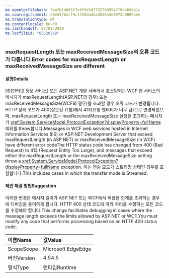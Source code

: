 ```yaml
---
ms.openlocfilehash: 3aafb14b65f7c0f9e5d77927809547f9d4b96e1c
ms.sourcegitcommit: e02d17b2cf9c1258dadda4810a5e6072a0089aee
ms.translationtype: HT
ms.contentlocale: ko-KR
ms.lasthandoff: 07/01/2020
ms.locfileid: "85620369"
---
```

### <a name="error-codes-for-maxrequestlength-or-maxreceivedmessagesize-are-different"></a><span data-ttu-id="2346f-101">maxRequestLength 또는 maxReceivedMessageSize의 오류 코드가 다릅니다.</span><span class="sxs-lookup"><span data-stu-id="2346f-101">Error codes for maxRequestLength or maxReceivedMessageSize are different</span></span>

#### <a name="details"></a><span data-ttu-id="2346f-102">설명</span><span class="sxs-lookup"><span data-stu-id="2346f-102">Details</span></span>

<span data-ttu-id="2346f-103">IIS(인터넷 정보 서비스) 또는 ASP.NET 개발 서버에서 호스팅되는 WCF 웹 서비스의 메시지가 maxRequestLength(ASP.NET의 경우) 또는 maxReceivedMessageSize(WCF의 경우)를 초과할 경우 오류 코드가 변경됩니다. HTTP 상태 코드가 400(잘못된 요청)에서 413(요청 엔터티가 너무 큼)으로 변경되었으며, maxRequestLength 또는 maxReceivedMessageSize 설정을 초과하는 메시지가 <xref:System.ServiceModel.ProtocolException?displayProperty=fullName> 예외를 throw합니다.</span><span class="sxs-lookup"><span data-stu-id="2346f-103">Messages in WCF web services hosted in Internet Information Services (IIS) or ASP.NET Development Server that exceed maxRequestLength (in ASP.NET) or maxReceivedMessageSize (in WCF) have different error codeThe HTTP status code has changed from 400 (Bad Request) to 413 (Request Entity Too Large), and messages that exceed either the maxRequestLength or the maxReceivedMessageSize setting throw a <xref:System.ServiceModel.ProtocolException?displayProperty=fullName> exception.</span></span> <span data-ttu-id="2346f-104">이는 전송 모드가 스트리밍 상태인 경우를 포함합니다.</span><span class="sxs-lookup"><span data-stu-id="2346f-104">This includes cases in which the transfer mode is Streamed.</span></span>

#### <a name="suggestion"></a><span data-ttu-id="2346f-105">제안 해결 방법</span><span class="sxs-lookup"><span data-stu-id="2346f-105">Suggestion</span></span>

<span data-ttu-id="2346f-106">이러한 변경은 메시지 길이가 ASP.NET 또는 WCF에서 허용한 한계를 초과하는 경우에 디버깅을 용이하게 합니다. HTTP 400 상태 코드에 따라 처리를 수행하는 모든 코드를 수정해야 합니다.</span><span class="sxs-lookup"><span data-stu-id="2346f-106">This change facilitates debugging in cases where the message length exceeds the limits allowed by ASP.NET or WCF.You must modify any code that performs processing based on an HTTP 400 status code.</span></span>

| <span data-ttu-id="2346f-107">이름</span><span class="sxs-lookup"><span data-stu-id="2346f-107">Name</span></span>    | <span data-ttu-id="2346f-108">값</span><span class="sxs-lookup"><span data-stu-id="2346f-108">Value</span></span>       |
|:--------|:------------|
| <span data-ttu-id="2346f-109">Scope</span><span class="sxs-lookup"><span data-stu-id="2346f-109">Scope</span></span>   |<span data-ttu-id="2346f-110">Microsoft Edge</span><span class="sxs-lookup"><span data-stu-id="2346f-110">Edge</span></span>|
|<span data-ttu-id="2346f-111">버전</span><span class="sxs-lookup"><span data-stu-id="2346f-111">Version</span></span>|<span data-ttu-id="2346f-112">4.5</span><span class="sxs-lookup"><span data-stu-id="2346f-112">4.5</span></span>|
|<span data-ttu-id="2346f-113">형식</span><span class="sxs-lookup"><span data-stu-id="2346f-113">Type</span></span>|<span data-ttu-id="2346f-114">런타임</span><span class="sxs-lookup"><span data-stu-id="2346f-114">Runtime</span></span>|
